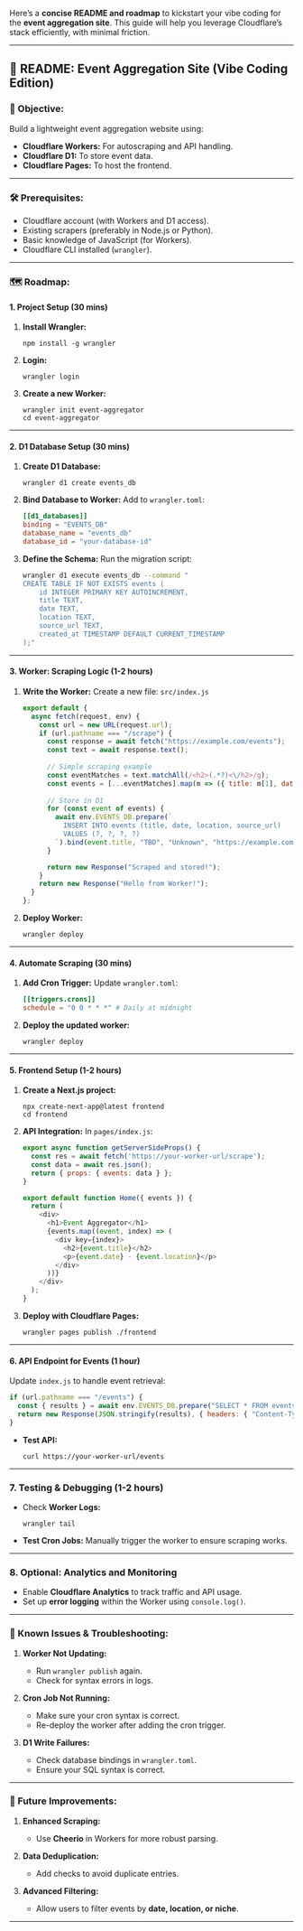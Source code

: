 Here’s a **concise README and roadmap** to kickstart your vibe coding for the **event aggregation site**. This guide will help you leverage Cloudflare’s stack efficiently, with minimal friction.

---

## 📄 **README: Event Aggregation Site (Vibe Coding Edition)**

### **🚀 Objective:**

Build a lightweight event aggregation website using:

* **Cloudflare Workers:** For autoscraping and API handling.
* **Cloudflare D1:** To store event data.
* **Cloudflare Pages:** To host the frontend.

---

### **🛠️ Prerequisites:**

* Cloudflare account (with Workers and D1 access).
* Existing scrapers (preferably in Node.js or Python).
* Basic knowledge of JavaScript (for Workers).
* Cloudflare CLI installed (`wrangler`).

---

### **🗺️ Roadmap:**

#### **1. Project Setup (30 mins)**

1. **Install Wrangler:**

   ```
   npm install -g wrangler
   ```
2. **Login:**

   ```
   wrangler login
   ```
3. **Create a new Worker:**

   ```
   wrangler init event-aggregator
   cd event-aggregator
   ```

---

#### **2. D1 Database Setup (30 mins)**

1. **Create D1 Database:**

   ```
   wrangler d1 create events_db
   ```
2. **Bind Database to Worker:**
   Add to `wrangler.toml`:

   ```toml
   [[d1_databases]]
   binding = "EVENTS_DB"
   database_name = "events_db"
   database_id = "your-database-id"
   ```
3. **Define the Schema:**
   Run the migration script:

   ```bash
   wrangler d1 execute events_db --command "
   CREATE TABLE IF NOT EXISTS events (
       id INTEGER PRIMARY KEY AUTOINCREMENT,
       title TEXT,
       date TEXT,
       location TEXT,
       source_url TEXT,
       created_at TIMESTAMP DEFAULT CURRENT_TIMESTAMP
   );"
   ```

---

#### **3. Worker: Scraping Logic (1-2 hours)**

1. **Write the Worker:**
   Create a new file: `src/index.js`

   ```javascript
   export default {
     async fetch(request, env) {
       const url = new URL(request.url);
       if (url.pathname === "/scrape") {
         const response = await fetch("https://example.com/events");
         const text = await response.text();
         
         // Simple scraping example
         const eventMatches = text.matchAll(/<h2>(.*?)<\/h2>/g);
         const events = [...eventMatches].map(m => ({ title: m[1], date: "TBD" }));
         
         // Store in D1
         for (const event of events) {
           await env.EVENTS_DB.prepare(`
             INSERT INTO events (title, date, location, source_url) 
             VALUES (?, ?, ?, ?)
           `).bind(event.title, "TBD", "Unknown", "https://example.com/events").run();
         }

         return new Response("Scraped and stored!");
       }
       return new Response("Hello from Worker!");
     }
   };
   ```
2. **Deploy Worker:**

   ```
   wrangler deploy
   ```

---

#### **4. Automate Scraping (30 mins)**

1. **Add Cron Trigger:**
   Update `wrangler.toml`:

   ```toml
   [[triggers.crons]]
   schedule = "0 0 * * *" # Daily at midnight
   ```
2. **Deploy the updated worker:**

   ```
   wrangler deploy
   ```

---

#### **5. Frontend Setup (1-2 hours)**

1. **Create a Next.js project:**

   ```
   npx create-next-app@latest frontend
   cd frontend
   ```
2. **API Integration:**
   In `pages/index.js`:

   ```javascript
   export async function getServerSideProps() {
     const res = await fetch('https://your-worker-url/scrape');
     const data = await res.json();
     return { props: { events: data } };
   }

   export default function Home({ events }) {
     return (
       <div>
         <h1>Event Aggregator</h1>
         {events.map((event, index) => (
           <div key={index}>
             <h2>{event.title}</h2>
             <p>{event.date} - {event.location}</p>
           </div>
         ))}
       </div>
     );
   }
   ```
3. **Deploy with Cloudflare Pages:**

   ```
   wrangler pages publish ./frontend
   ```

---

#### **6. API Endpoint for Events (1 hour)**

Update `index.js` to handle event retrieval:

```javascript
if (url.pathname === "/events") {
  const { results } = await env.EVENTS_DB.prepare("SELECT * FROM events").all();
  return new Response(JSON.stringify(results), { headers: { "Content-Type": "application/json" } });
}
```

* **Test API:**

  ```
  curl https://your-worker-url/events
  ```

---

### **7. Testing & Debugging (1-2 hours)**

* Check **Worker Logs:**

  ```
  wrangler tail
  ```
* **Test Cron Jobs:**
  Manually trigger the worker to ensure scraping works.

---

### **8. Optional: Analytics and Monitoring**

* Enable **Cloudflare Analytics** to track traffic and API usage.
* Set up **error logging** within the Worker using `console.log()`.

---

### **🚧 Known Issues & Troubleshooting:**

1. **Worker Not Updating:**

   * Run `wrangler publish` again.
   * Check for syntax errors in logs.

2. **Cron Job Not Running:**

   * Make sure your cron syntax is correct.
   * Re-deploy the worker after adding the cron trigger.

3. **D1 Write Failures:**

   * Check database bindings in `wrangler.toml`.
   * Ensure your SQL syntax is correct.

---

### **📝 Future Improvements:**

1. **Enhanced Scraping:**

   * Use **Cheerio** in Workers for more robust parsing.
2. **Data Deduplication:**

   * Add checks to avoid duplicate entries.
3. **Advanced Filtering:**

   * Allow users to filter events by **date, location, or niche**.

---

